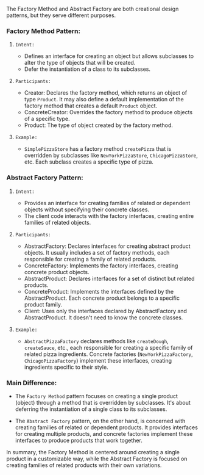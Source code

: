 The Factory Method and Abstract Factory are both creational design patterns, but they serve different purposes.

### Factory Method Pattern:

1. `Intent:`
   - Defines an interface for creating an object but allows subclasses to alter the type of objects that will be created.
   - Defer the instantiation of a class to its subclasses.

2. `Participants:`
   - Creator: Declares the factory method, which returns an object of type `Product`. It may also define a default implementation of the factory method that creates a default `Product` object.
   - ConcreteCreator: Overrides the factory method to produce objects of a specific type.
   - Product: The type of object created by the factory method.

3. `Example:`
   - `SimplePizzaStore` has a factory method `createPizza` that is overridden by subclasses like `NewYorkPizzaStore`, `ChicagoPizzaStore`, etc. Each subclass creates a specific type of pizza.

### Abstract Factory Pattern:

1. `Intent:`
   - Provides an interface for creating families of related or dependent objects without specifying their concrete classes.
   - The client code interacts with the factory interfaces, creating entire families of related objects.

2. `Participants:`
   - AbstractFactory: Declares interfaces for creating abstract product objects. It usually includes a set of factory methods, each responsible for creating a family of related products.
   - ConcreteFactory: Implements the factory interfaces, creating concrete product objects.
   - AbstractProduct: Declares interfaces for a set of distinct but related products.
   - ConcreteProduct: Implements the interfaces defined by the AbstractProduct. Each concrete product belongs to a specific product family.
   - Client: Uses only the interfaces declared by AbstractFactory and AbstractProduct. It doesn't need to know the concrete classes.

3. `Example:`
   - `AbstractPizzaFactory` declares methods like `createDough`, `createSauce`, etc., each responsible for creating a specific family of related pizza ingredients. Concrete factories (`NewYorkPizzaFactory`, `ChicagoPizzaFactory`) implement these interfaces, creating ingredients specific to their style.

### Main Difference:

- The `Factory Method` pattern focuses on creating a single product (object) through a method that is overridden by subclasses. It's about deferring the instantiation of a single class to its subclasses.

- The `Abstract Factory` pattern, on the other hand, is concerned with creating families of related or dependent products. It provides interfaces for creating multiple products, and concrete factories implement these interfaces to produce products that work together.

In summary, the Factory Method is centered around creating a single product in a customizable way, while the Abstract Factory is focused on creating families of related products with their own variations.
